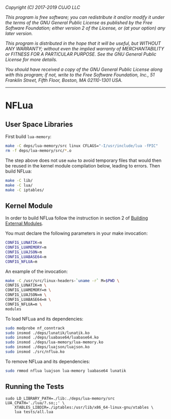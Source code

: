 _Copyright (C) 2017-2019  CUJO LLC_

_This program is free software; you can redistribute it and/or modify_
_it under the terms of the GNU General Public License as published by_
_the Free Software Foundation; either version 2 of the License, or_
_(at your option) any later version._

_This program is distributed in the hope that it will be useful,_
_but WITHOUT ANY WARRANTY; without even the implied warranty of_
_MERCHANTABILITY or FITNESS FOR A PARTICULAR PURPOSE.  See the_
_GNU General Public License for more details._

_You should have received a copy of the GNU General Public License along_
_with this program; if not, write to the Free Software Foundation, Inc.,_
_51 Franklin Street, Fifth Floor, Boston, MA 02110-1301 USA._
- - -

NFLua
=====

User Space Libraries
--------------------

First build `lua-memory`:
```bash
make -C deps/lua-memory/src linux CFLAGS="-I/usr/include/lua -fPIC"
rm -f deps/lua-memory/src/*.o
```
The step above does not use `make` to avoid temporary files that would then be reused in the kernel module compilation below, leading to errors.
Then build NFLua:
```bash
make -C lib/
make -C lua/
make -C iptables/
```

Kernel Module
-------------

In order to build NFLua follow the instruction in section 2 of [Building External Modules](https://www.kernel.org/doc/Documentation/kbuild/modules.txt).

You must declare the following parameters in your make invocation:

```bash
CONFIG_LUNATIK=m
CONFIG_LUAMEMORY=m
CONFIG_LUAJSON=m
CONFIG_LUABASE64=m
CONFIG_NFLUA=m
```

An example of the invocation:

```bash
make -C /usr/src/linux-headers-`uname -r` M=$PWD \
CONFIG_LUNATIK=m \
CONFIG_LUAMEMORY=m \
CONFIG_LUAJSON=m \
CONFIG_LUABASE64=m \
CONFIG_NFLUA=m \
modules
```

To load NFLua and its dependencies:

```bash
sudo modprobe nf_conntrack
sudo insmod ./deps/lunatik/lunatik.ko
sudo insmod ./deps/luabase64/luabase64.ko
sudo insmod ./deps/lua-memory/lua-memory.ko
sudo insmod ./deps/luajson/luajson.ko
sudo insmod ./src/nflua.ko
```

To remove NFLua and its dependencies:
```bash
sudo rmmod nflua luajson lua-memory luabase64 lunatik
```

Running the Tests
-----------------

```
sudo LD_LIBRARY_PATH=./lib:./deps/lua-memory/src LUA_CPATH='./lua/?.so;;' \
    XTABLES_LIBDIR=./iptables:/usr/lib/x86_64-linux-gnu/xtables \
    lua tests/all.lua
```
